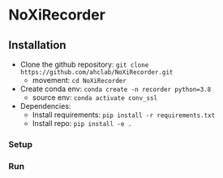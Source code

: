 # NoXiRecorder

## Installation
* Clone the github repository: `git clone https://github.com/ahclab/NoXiRecorder.git`
  - movement: `cd NoXiRecorder`
* Create conda env: `conda create -n recorder python=3.8`
  - source env: `conda activate conv_ssl`
* Dependencies: 
  * Install requirements: `pip install -r requirements.txt`
  * Install repo: `pip install -e .`

### Setup

### Run